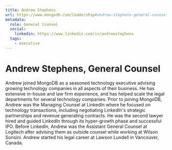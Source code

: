 ```yaml
---
title: Andrew Stephens
url: https://www.mongodb.com/leadership#andrew-stephens-general-counsel
metadata:
  role: General Counsel
  social:
    linkedin: https://www.linkedin.com/in/andrewstephens
  tags:
    - executive
---
```


# Andrew Stephens, General Counsel

Andrew joined MongoDB as a seasoned technology executive advising growing technology companies in all aspects of their business. He has extensive in-house and law firm experience, and has helped scale the legal departments for several technology companies. Prior to joining MongoDB, Andrew was the Managing Counsel at LinkedIn where he focused on technology transactions, including negotiating LinkedIn's strategic partnerships and revenue generating contracts. He was the second lawyer hired and guided LinkedIn through its hyper-growth phase and successful IPO. Before LinkedIn, Andrew was the Assistant General Counsel at Logitech after advising them as outside counsel while working at Wilson Sonsini. Andrew started his legal career at Lawson Lundell in Vancouver, Canada.
